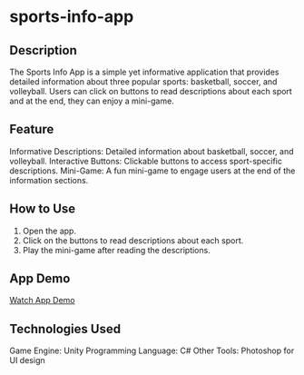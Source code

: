 # sports-info-app

## Description
The Sports Info App is a simple yet informative application that provides detailed information about three popular sports: basketball, soccer, and volleyball. Users can click on buttons to read descriptions about each sport and at the end, they can enjoy a mini-game.

## Feature
Informative Descriptions: Detailed information about basketball, soccer, and volleyball.
Interactive Buttons: Clickable buttons to access sport-specific descriptions.
Mini-Game: A fun mini-game to engage users at the end of the information sections.

## How to Use
1. Open the app.
2. Click on the buttons to read descriptions about each sport.
3. Play the mini-game after reading the descriptions.

## App Demo
[Watch App Demo](https://youtu.be/oxO6VyaYjFs)

## Technologies Used
Game Engine: Unity
Programming Language: C#
Other Tools: Photoshop for UI design
